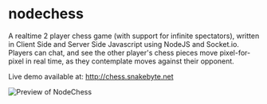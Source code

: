 nodechess
=========

A realtime 2 player chess game (with support for infinite spectators), written in Client Side and Server Side Javascript using NodeJS and Socket.io.   Players can chat, and see the other player's chess pieces move pixel-for-pixel in real time, as they contemplate moves against their opponent.

Live demo available at:  http://chess.snakebyte.net

![Preview of NodeChess](https://www.snakebyte.net/nodechess/preview.jpg "NodeChess Preview")